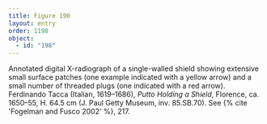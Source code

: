 ```yaml
---
title: Figure 198
layout: entry
order: 1198
object:
  - id: "198"
---
```


Annotated digital X-radiograph of a single-walled shield showing extensive small surface patches (one example indicated with a yellow arrow) and a small number of threaded plugs (one indicated with a red arrow). Ferdinando Tacca (Italian, 1619–1686), *Putto Holding a Shield*, Florence, ca. 1650–55, H. 64.5 cm (J. Paul Getty Museum, inv. 85.SB.70). See {% cite 'Fogelman and Fusco 2002' %}, 217.
